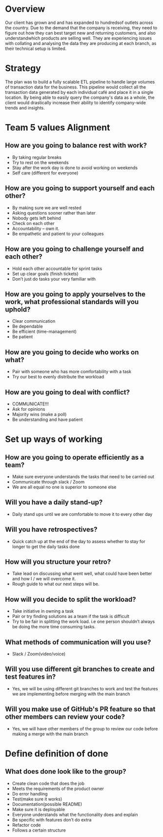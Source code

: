 # Overview
Our client has grown and and has expanded to hundredsof outlets across the country. Due to the demand that the company is receiving, they need to figure out how they can best target new and returning customers, and also understandwhich products are selling well. They are experiencing issues with collating and analysing the data they are producing at each branch, as their technical setup is limited.

# Strategy 
The plan was to build a fully scalable ETL pipeline to handle large volumes of transaction data for the business. This pipeline would collect all the transaction data generated by each individual café and place it in a single location. By being able to easily query the company's data as a whole, the client would drastically increase their ability to identify company-wide trends and insights.

# Team 5 values Alignment
## How are you going to balance rest with work?
-	By taking regular breaks
-	Try to rest on the weekends
-	Stay after the work day is done to avoid working on weekends
-	Self care (different for everyone)

## How are you going to support yourself and each other?
-	By making sure we are well rested
-	Asking questions sooner rather than later
-	Nobody gets left behind
-	Check on each other
-	Accountability – own it.
-	Be empathetic and patient to your colleagues

## How are you going to challenge yourself and each other?
-	Hold each other accountable for sprint tasks
-	Set up clear goals (finish tickets)
-	Don’t just do tasks your very familiar with

## How are you going to apply yourselves to the work, what professional standards will you uphold?
-	Clear communication
-	Be dependable
-	Be efficient (time-management)
-	Be patient

## How are you going to decide who works on what?
-	Pair with someone who has more comfortability with a task
-	Try our best to evenly distribute the workload

## How are you going to deal with conflict?
-	COMMUNICATE!!!
-	Ask for opinions
-	Majority wins (make a poll)
-	Be understanding and have patient

# Set up ways of working
## How are you going to operate efficiently as a team?
-	Make sure everyone understands the tasks that need to be carried out
-	Communicate through slack /  Zoom
-	We are all equal no one is superior to someone else

## Will you have a daily stand-up?
-	Daily stand ups until we are comfortable to move it to every other day

## Will you have retrospectives?
-	Quick catch up at the end of the day to assess whether to stay for longer to get the daily tasks done

## How will you structure your retro?
-	Take lead on discussing what went well, what could have been better and how I / we will overcome it.
-	Rough guide to what our next steps will be.

## How will you decide to split the workload?
-	Take initiative in owning a task
-	Pair or try finding solutions as a team if the task is difficult
-	Try to be fair in splitting the work load. i.e one person shouldn’t always be doing the more time consuming tasks.
## What methods of communication will you use?
-   Slack / Zoom(video/voice)
## Will you use different git branches to create and test features in?
-	Yes, we will be using different git branches to work and test the features we are implementing before merging with the main branch
## Will you make use of GitHub's PR feature so that other members can review your code?
-	Yes, we will have other members of the group to review our code before making a merge with the main branch

# Define definition of done
## What does done look like to the group?
-	Create clean code that does the job
-	Meets the requirements of the product owner
-	Do error handling
-	Test(make sure it works)
-	Documentation(possible README)
-	Make sure it is deployable
-	Everyone understands what the functionality does and explain
-	Be specific with features don’t do extra
-	Refactor code
-	Follows a certain structure
